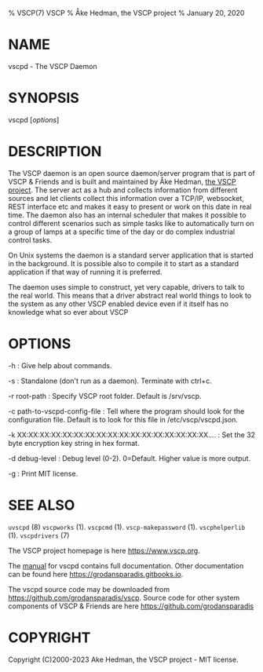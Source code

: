% VSCP(7) VSCP
% Åke Hedman, the VSCP project
% January 20, 2020

# NAME

vscpd - The VSCP Daemon

# SYNOPSIS

vscpd [*options*]

# DESCRIPTION

The VSCP daemon is an open source daemon/server program that is part of VSCP & Friends and is built and maintained by Åke Hedman, [the VSCP project](https://www.vscp.org). The server act as a hub and collects information from different sources and let clients collect this information over a TCP/IP, websocket, REST interface etc and makes it easy to present or work on this date in real time. The daemon also has an internal scheduler that makes it possible to control different scenarios such as simple tasks like to automatically turn on a group of lamps at a specific time of the day or do complex industrial control tasks.

On Unix systems the daemon is a standard server application that is started in the background. It is possible also to compile it to start as a standard application if that way of running it is preferred.

The daemon uses simple to construct, yet very capable, drivers to talk to the real world. This means that a driver abstract real world things to look to the system as any other VSCP enabled device even if it itself has no knowledge what so ever about VSCP

# OPTIONS

-h
: Give help about commands.

-s
: Standalone (don't run as a daemon). Terminate with ctrl+c.

-r root-path
: Specify VSCP root folder. Default is /srv/vscp.

-c path-to-vscpd-config-file
: Tell where the program should look for the configuration file. Default is to look for this file in /etc/vscp/vscpd.json.

-k XX:XX:XX:XX:XX:XX:XX:XX:XX:XX:XX:XX:XX:XX:XX:XX:XX....
: Set the 32 byte encryption key string in hex format.

-d debug-level
: Debug level (0-2). 0=Default. Higher value is more output.

-g
: Print MIT license.

# SEE ALSO

`uvscpd` (8)
`vscpworks` (1).
`vscpcmd` (1).
`vscp-makepassword` (1).
`vscphelperlib` (1).
`vscpdrivers` (7)

The VSCP project homepage is here <https://www.vscp.org>.

The [manual](https://grodansparadis.gitbooks.io/the-vscp-daemon) for vscpd contains full documentation. Other documentation can be found here <https://grodansparadis.gitbooks.io>.

The vscpd source code may be downloaded from <https://github.com/grodansparadis/vscp>. Source code for other system components of VSCP & Friends are here <https://github.com/grodansparadis>

# COPYRIGHT
Copyright (C)2000-2023 Ake Hedman, the VSCP project - MIT license.
